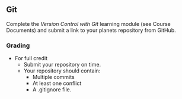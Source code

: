 ## Git

Complete the *Version Control with Git* learning module (see Course Documents) and submit a link to your planets repository from GitHub.

### Grading
* For full credit
  * Submit your repository on time.
  * Your repository should contain:
    * Multiple commits
    * At least one conflict
    * A .gitignore file.